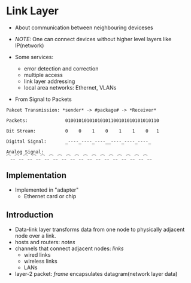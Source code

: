 # Link Layer

-   About communication between neighbouring deviceses
-   _NOTE:_ One can connect devices without higher level layers like IP(network)
-   Some services:

    -   error detection and correction
    -   multiple access
    -   link layer addressing
    -   local area networks: Ethernet, VLANs

-   From Signal to Packets

```
Pakcet Transmission: *sender* -> #package# -> *Receiver*

Packets:              01001010101010101100101010101010110

Bit Stream:           0    0    1    0    1    1    0   1

Digital Signal:       _----_----_----__----_----_----_

Analog Signal:        ⏜⏝⏜⏝⏜⏝⏜⏝⏜⏝⏜⏝⏜⏝⏜⏝⏜⏝⏜⏝⏜⏝⏜⏝⏜⏝⏜⏝⏜⏝⏜⏝⏜⏝
```

## Implementation

-   Implemented in "adapter"
    -   Ethernet card or chip

## Introduction

-   Data-link layer transforms data from one node to physically adjacent node over a link.
-   hosts and routers: _notes_
-   channels that connect adjacent nodes: _links_
    -   wired links
    -   wireless links
    -   LANs
-   layer-2 packet: _frame_ encapsulates datagram(network layer data)
